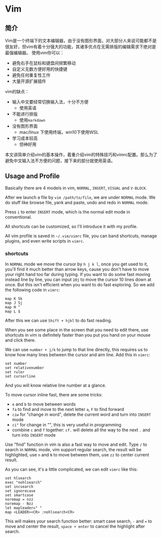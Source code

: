 # Vim


## 简介

Vim是一个终端下的文本编辑器，由于没有图形界面，对大部分人来说可能都不是很友好，但vim有着十分强大的功能，其诸多优点在无需排版的编辑需求下绝对是最强编辑器。
使用vim你可以：
- 避免右手在鼠标和键盘间频繁移动
- 自定义无数方便好用的快捷键
- 避免任何重复性工作
- 大量开源扩展插件

vim的缺点：
- 输入中文要经常切换输入法，十分不方便
  - 使用英语
- 不能进行排版
  - 使用`markdown`
- 没有图形界面
  - mac/linux 下使用终端，win10下使用WSL
- 学习成本较高
  - 但~~帅~~好用

本文讲简单介绍vim的基本操作，着重介绍vim的特殊技巧和vimrc配置。那么为了避免中文输入法不方便的问题，接下来的部分就使用英语。

## Usage and Profile

Basically there are 4 models in vim, `NORMAL`, `INSERT`, `VISUAL` and `V-BLOCK`.

After we launch a file by `vim /path/to/file`, we are under `NORMAL` mode. We do stuff like browse file, yank and paste, undo and redo in `NORMAL` mode.

Press `i` to enter `INSERT` mode, which is the normal edit mode in conventional.

All shortcuts can be customized, so I'll introduce it with my profile.

All vim profile is saved in `~/.vim/vimrc` file, you can band shortcuts, manage plugins, and even write scripts in `vimrc`.

### shortcuts

In `NORMAL` mode we move the cursor by `h j k l`, once you get used to it, you'll find it much better than arrow keys, cause you don't have to move your right hand too far during typing. If you want to do some fast moving instead line by line, you can input `10j` to move the cursor 10 lines down at once. But this isn't efficient when you want to do fast exploring. So we add the following code in `vimrc`:
```vim
map K 5k
map J 5j
map H ^
map L $
```

After this we can use `Shift + hjkl` to do fast reading.

When you see some place in the screen that you need to edit there, use shortcuts in vim is definitely faster than you put you hand on your mouse and click there.

We can use `number + j/k` to jump to that line directly, this requires us to know how many lines between the cursor and aim line. Add this in `vimrc`:
```vim
set number
set relativenumber
set ruler
set cursorline
```

And you will know relative line number at a glance.

To move cursor inline fast, there are some tricks:

- `e` and `b` to move between words
- `fa` to find and move to the next letter `a`, `F` to find forward
- `ciw` for "change in word", delete the current word and turn into `INSERT` mode
- `ci"` for change in "", this is very useful in programming
- combine `c` and `f` together: `cf.` will delete all the way to the next `.` and turn into `INSERT` mode

Use "find" function in vim is also a fast way to move and edit. Type `/` to search in `NORMAL` mode, vim support regular search, the result will be highlighted, use `n` and `N` to move between them, use `zz` to center current result.

As you can see, it's a little complicated, we can edit `vimrc` like this:
```vim
set hlsearch
exec "nohlsearch"
set incsearch
set ignorecase
set smartcase
noremap = nzz
noremap - Nzz
let mapleader=" "
map <LEADER><CR> :nohlsearch<CR>
```

This will makes your search function better: smart case search, `-` and `=` to move and center the result, `space + enter` to cancel the highlight after search.








